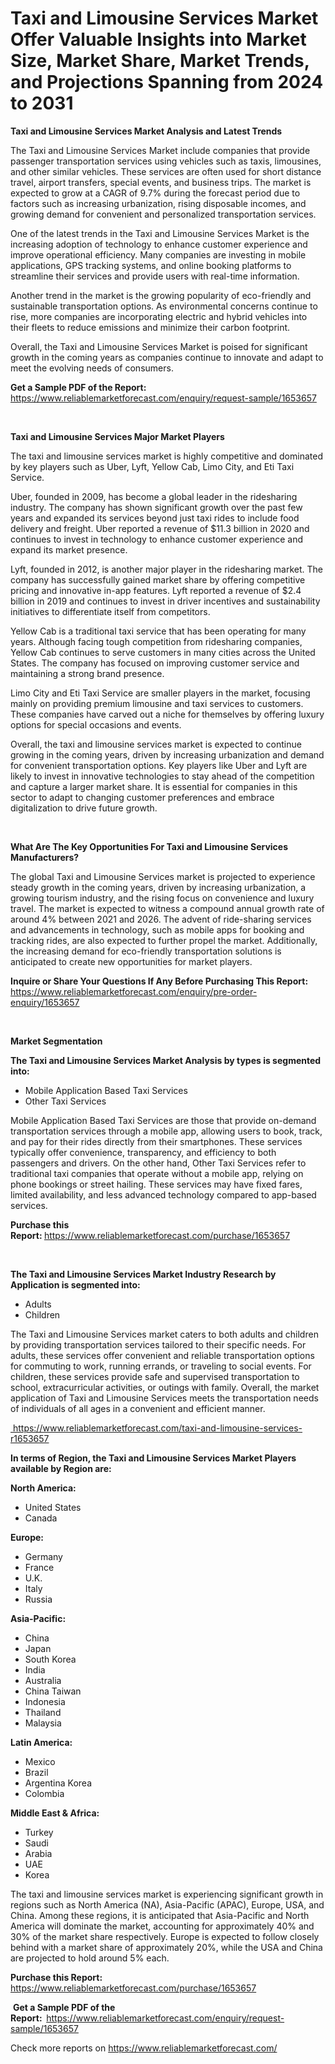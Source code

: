 <p><h1>Taxi and Limousine Services Market Offer Valuable Insights into Market Size, Market Share, Market Trends, and Projections Spanning from 2024 to 2031</h1></p><p><strong>Taxi and Limousine Services Market Analysis and Latest Trends</strong></p>
<p><p>The Taxi and Limousine Services Market include companies that provide passenger transportation services using vehicles such as taxis, limousines, and other similar vehicles. These services are often used for short distance travel, airport transfers, special events, and business trips. The market is expected to grow at a CAGR of 9.7% during the forecast period due to factors such as increasing urbanization, rising disposable incomes, and growing demand for convenient and personalized transportation services.</p><p>One of the latest trends in the Taxi and Limousine Services Market is the increasing adoption of technology to enhance customer experience and improve operational efficiency. Many companies are investing in mobile applications, GPS tracking systems, and online booking platforms to streamline their services and provide users with real-time information.</p><p>Another trend in the market is the growing popularity of eco-friendly and sustainable transportation options. As environmental concerns continue to rise, more companies are incorporating electric and hybrid vehicles into their fleets to reduce emissions and minimize their carbon footprint.</p><p>Overall, the Taxi and Limousine Services Market is poised for significant growth in the coming years as companies continue to innovate and adapt to meet the evolving needs of consumers.</p></p>
<p><strong>Get a Sample PDF of the Report:&nbsp;</strong> <a href="https://www.reliablemarketforecast.com/enquiry/request-sample/1653657">https://www.reliablemarketforecast.com/enquiry/request-sample/1653657</a></p>
<p>&nbsp;</p>
<p><strong>Taxi and Limousine Services Major Market Players</strong></p>
<p><p>The taxi and limousine services market is highly competitive and dominated by key players such as Uber, Lyft, Yellow Cab, Limo City, and Eti Taxi Service. </p><p>Uber, founded in 2009, has become a global leader in the ridesharing industry. The company has shown significant growth over the past few years and expanded its services beyond just taxi rides to include food delivery and freight. Uber reported a revenue of $11.3 billion in 2020 and continues to invest in technology to enhance customer experience and expand its market presence.</p><p>Lyft, founded in 2012, is another major player in the ridesharing market. The company has successfully gained market share by offering competitive pricing and innovative in-app features. Lyft reported a revenue of $2.4 billion in 2019 and continues to invest in driver incentives and sustainability initiatives to differentiate itself from competitors.</p><p>Yellow Cab is a traditional taxi service that has been operating for many years. Although facing tough competition from ridesharing companies, Yellow Cab continues to serve customers in many cities across the United States. The company has focused on improving customer service and maintaining a strong brand presence.</p><p>Limo City and Eti Taxi Service are smaller players in the market, focusing mainly on providing premium limousine and taxi services to customers. These companies have carved out a niche for themselves by offering luxury options for special occasions and events.</p><p>Overall, the taxi and limousine services market is expected to continue growing in the coming years, driven by increasing urbanization and demand for convenient transportation options. Key players like Uber and Lyft are likely to invest in innovative technologies to stay ahead of the competition and capture a larger market share. It is essential for companies in this sector to adapt to changing customer preferences and embrace digitalization to drive future growth.</p></p>
<p>&nbsp;</p>
<p><strong>What Are The Key Opportunities For Taxi and Limousine Services Manufacturers?</strong></p>
<p><p>The global Taxi and Limousine Services market is projected to experience steady growth in the coming years, driven by increasing urbanization, a growing tourism industry, and the rising focus on convenience and luxury travel. The market is expected to witness a compound annual growth rate of around 4% between 2021 and 2026. The advent of ride-sharing services and advancements in technology, such as mobile apps for booking and tracking rides, are also expected to further propel the market. Additionally, the increasing demand for eco-friendly transportation solutions is anticipated to create new opportunities for market players.</p></p>
<p><strong>Inquire or Share Your Questions If Any Before Purchasing This Report:</strong> <a href="https://www.reliablemarketforecast.com/enquiry/pre-order-enquiry/1653657">https://www.reliablemarketforecast.com/enquiry/pre-order-enquiry/1653657</a></p>
<p>&nbsp;</p>
<p><strong>Market Segmentation</strong></p>
<p><strong>The Taxi and Limousine Services Market Analysis by types is segmented into:</strong></p>
<p><ul><li>Mobile Application Based Taxi Services</li><li>Other Taxi Services</li></ul></p>
<p><p>Mobile Application Based Taxi Services are those that provide on-demand transportation services through a mobile app, allowing users to book, track, and pay for their rides directly from their smartphones. These services typically offer convenience, transparency, and efficiency to both passengers and drivers. On the other hand, Other Taxi Services refer to traditional taxi companies that operate without a mobile app, relying on phone bookings or street hailing. These services may have fixed fares, limited availability, and less advanced technology compared to app-based services.</p></p>
<p><strong>Purchase this Report:&nbsp;</strong><a href="https://www.reliablemarketforecast.com/purchase/1653657">https://www.reliablemarketforecast.com/purchase/1653657</a></p>
<p>&nbsp;</p>
<p><strong>The Taxi and Limousine Services Market Industry Research by Application is segmented into:</strong></p>
<p><ul><li>Adults</li><li>Children</li></ul></p>
<p><p>The Taxi and Limousine Services market caters to both adults and children by providing transportation services tailored to their specific needs. For adults, these services offer convenient and reliable transportation options for commuting to work, running errands, or traveling to social events. For children, these services provide safe and supervised transportation to school, extracurricular activities, or outings with family. Overall, the market application of Taxi and Limousine Services meets the transportation needs of individuals of all ages in a convenient and efficient manner.</p></p>
<p><a href="https://www.reliablemarketforecast.com/taxi-and-limousine-services-r1653657">&nbsp;https://www.reliablemarketforecast.com/taxi-and-limousine-services-r1653657</a></p>
<p><strong>In terms of Region, the Taxi and Limousine Services Market Players available by Region are:</strong></p>
<p>
    <p> <strong> North America: </strong>
        <ul>
            <li>United States</li>
            <li>Canada</li>
        </ul>
        </p> 
    <p> <strong> Europe: </strong>
        <ul>
            <li>Germany</li>
            <li>France</li>
            <li>U.K.</li>
            <li>Italy</li>
            <li>Russia</li>
        </ul>
        </p> 
    <p> <strong> Asia-Pacific: </strong>
        <ul>
            <li>China</li>
            <li>Japan</li>
            <li>South Korea</li>
            <li>India</li>
            <li>Australia</li>
            <li>China Taiwan</li>
            <li>Indonesia</li>
            <li>Thailand</li>
            <li>Malaysia</li>
        </ul>
        </p> 
    <p> <strong> Latin America: </strong>
        <ul>
            <li>Mexico</li>
            <li>Brazil</li>
            <li>Argentina Korea</li>
            <li>Colombia</li>
        </ul>
        </p> 
    <p> <strong> Middle East & Africa: </strong>
        <ul>
            <li>Turkey</li>
            <li>Saudi</li>
            <li>Arabia</li>
            <li>UAE</li>
            <li>Korea</li>
        </ul>
    </p>
    </p>
<p><p>The taxi and limousine services market is experiencing significant growth in regions such as North America (NA), Asia-Pacific (APAC), Europe, USA, and China. Among these regions, it is anticipated that Asia-Pacific and North America will dominate the market, accounting for approximately 40% and 30% of the market share respectively. Europe is expected to follow closely behind with a market share of approximately 20%, while the USA and China are projected to hold around 5% each.</p></p>
<p><strong>Purchase this Report: </strong><a href="https://www.reliablemarketforecast.com/purchase/1653657">https://www.reliablemarketforecast.com/purchase/1653657</a></p>
<p>&nbsp;<strong>Get a Sample PDF of the Report:&nbsp;&nbsp;</strong><a href="https://www.reliablemarketforecast.com/enquiry/request-sample/1653657">https://www.reliablemarketforecast.com/enquiry/request-sample/1653657</a></p>
<p><strong></strong></p>
<p>Check more reports on <a href="https://www.reliablemarketforecast.com/">https://www.reliablemarketforecast.com/</a></p>